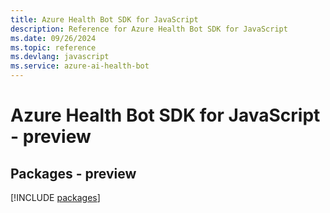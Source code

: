 ```yaml
---
title: Azure Health Bot SDK for JavaScript
description: Reference for Azure Health Bot SDK for JavaScript
ms.date: 09/26/2024
ms.topic: reference
ms.devlang: javascript
ms.service: azure-ai-health-bot
---
```

# Azure Health Bot SDK for JavaScript - preview
## Packages - preview
[!INCLUDE [packages](health-bot-index.md)]